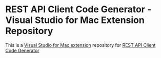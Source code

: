 # REST API Client Code Generator - Visual Studio for Mac Extension Repository

This is a [Visual Studio for Mac extension](https://github.com/christianhelle/apiclientcodegen/blob/master/docs/VisualStudioForMac.md) repository for [REST API Client Code Generator](https://github.com/christianhelle/apiclientcodegen)
